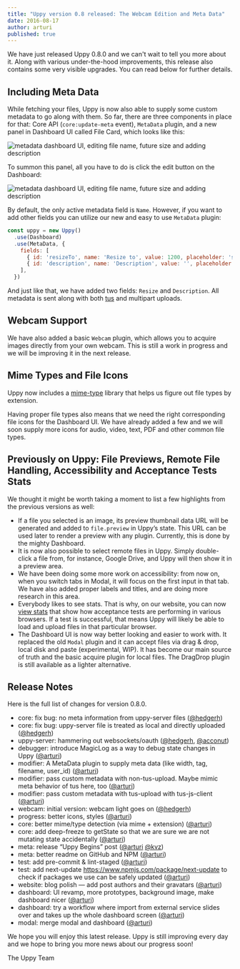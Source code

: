 ```yaml
---
title: "Uppy version 0.8 released: The Webcam Edition and Meta Data"
date: 2016-08-17
author: arturi
published: true
---
```


We have just released Uppy 0.8.0 and we can't wait to tell you more about it. Along with various under-the-hood improvements, this release also contains some very visible upgrades. You can read below for further details.

## Including Meta Data

While fetching your files, Uppy is now also able to supply some custom metadata to go along with them. So far, there are three components in place for that: Core API (`core:update-meta` event), `MetaData` plugin, and a new panel in Dashboard UI called File Card, which looks like this:

<img alt="metadata dashboard UI, editing file name, future size and adding description" src="/images/blog/0.8/metadata-dashboard.jpg" class="border">

<!-- more -->

To summon this panel, all you have to do is click the edit button on the Dashboard:

<img alt="metadata dashboard UI, editing file name, future size and adding description" src="/images/blog/0.8/uppy-dashboard-ui.jpg" class="border">

By default, the only active metadata field is `Name`. However, if you want to add other fields you can utilize our new and easy to use `MetaData` plugin:

```javascript
const uppy = new Uppy()
  .use(Dashboard)
  .use(MetaData, {
    fields: [
      { id: 'resizeTo', name: 'Resize to', value: 1200, placeholder: 'specify future image size' },
      { id: 'description', name: 'Description', value: '', placeholder: 'describe what the file is for' },
    ],
  })
```

And just like that, we have added two fields: `Resize` and `Description`. All metadata is sent along with both [tus](http://tus.io) and multipart uploads.

## Webcam Support

We have also added a basic `Webcam` plugin, which allows you to acquire images directly from your own webcam. This is still a work in progress and we will be improving it in the next release.

## Mime Types and File Icons

Uppy now includes a [mime-type](https://www.npmjs.com/package/mime-types) library that helps us figure out file types by extension.

Having proper file types also means that we need the right corresponding file icons for the Dashboard UI. We have already added a few and we will soon supply more icons for audio, video, text, PDF and other common file types.

## Previously on Uppy: File Previews, Remote File Handling, Accessibility and Acceptance Tests Stats

We thought it might be worth taking a moment to list a few highlights from the previous versions as well:

* If a file you selected is an image, its preview thumbnail data URL will be generated and added to `file.preview` in Uppy’s state. This URL can be used later to render a preview with any plugin. Currently, this is done by the mighty Dashboard.
* It is now also possible to select remote files in Uppy. Simply double-click a file from, for instance, Google Drive, and Uppy will then show it in a preview area.
* We have been doing some more work on accessibility: from now on, when you switch tabs in Modal, it will focus on the first input in that tab. We have also added proper labels and titles, and are doing more research in this area.
* Everybody likes to see stats. That is why, on our website, you can now [view stats](http://uppy.io/stats) that show how acceptance tests are performing in various browsers. If a test is successful, that means Uppy will likely be able to load and upload files in that particular browser.
* The Dashboard UI is now way better looking and easier to work with. It replaced the old `Modal` plugin and it can accept files via drag & drop, local disk and paste (experimental, WIP). It has become our main source of truth and the basic acquire plugin for local files. The DragDrop plugin is still available as a lighter alternative.

## Release Notes

Here is the full list of changes for version 0.8.0.

- core: fix bug: no meta information from uppy-server files ([@hedgerh](https://github.com/hedgerh))
- core: fix bug: uppy-server file is treated as local and directly uploaded ([@hedgerh](https://github.com/hedgerh))
- uppy-server: hammering out websockets/oauth ([@hedgerh](https://github.com/hedgerh), [@acconut](https://github.com/acconut))
- debugger: introduce MagicLog as a way to debug state changes in Uppy ([@arturi](https://github.com/arturi))
- modifier: A MetaData plugin to supply meta data (like width, tag, filename, user_id) ([@arturi](https://github.com/arturi))
- modifier: pass custom metadata with non-tus-upload. Maybe mimic meta behavior of tus here, too ([@arturi](https://github.com/arturi))
- modifier: pass custom metadata with tus-upload with tus-js-client ([@arturi](https://github.com/arturi))
- webcam: initial version: webcam light goes on ([@hedgerh](https://github.com/hedgerh))
- progress: better icons, styles ([@arturi](https://github.com/arturi))
- core: better mime/type detection (via mime + extension) ([@arturi](https://github.com/arturi))
- core: add deep-freeze to getState so that we are sure we are not mutating state accidentally ([@arturi](https://github.com/arturi))
- meta: release “Uppy Begins” post ([@arturi](https://github.com/arturi) [@kvz](https://github.com/kvz))
- meta: better readme on GitHub and NPM ([@arturi](https://github.com/arturi))
- test: add pre-commit & lint-staged ([@arturi](https://github.com/arturi))
- test: add next-update <https://www.npmjs.com/package/next-update> to check if packages we use can be safely updated ([@arturi](https://github.com/arturi))
- website: blog polish — add post authors and their gravatars ([@arturi](https://github.com/arturi))
- dashboard: UI revamp, more prototypes, background image, make dashboard nicer ([@arturi](https://github.com/arturi))
- dashboard: try a workflow where import from external service slides over and takes up the whole dashboard screen ([@arturi](https://github.com/arturi))
- modal: merge modal and dashboard ([@arturi](https://github.com/arturi))

We hope you will enjoy this latest release. Uppy is still improving every day and we hope to bring you more news about our progress soon!

The Uppy Team
